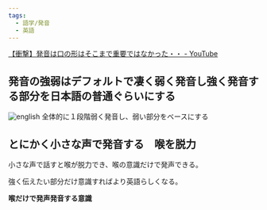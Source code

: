 ```yaml
---
tags:
  - 語学/発音
  - 英語
---
```

[【衝撃】発音は口の形はそこまで重要ではなかった・・ - YouTube](https://www.youtube.com/watch?v=qn3CcVgpAcw)
## 発音の強弱はデフォルトで凄く弱く発音し強く発音する部分を日本語の普通ぐらいにする

![english](https://github.com/KoutaKawase/obsidian_backup/assets/37544784/9cbe717b-632a-42d1-b656-2e7eb3ed00c3)
全体的に１段階弱く発音し、弱い部分をベースにする

## とにかく小さな声で発音する　喉を脱力
小さな声で話すと喉が脱力でき、喉の意識だけで発声できる。

強く伝えたい部分だけ意識すればより英語らしくなる。

**喉だけで発声発音する意識**

